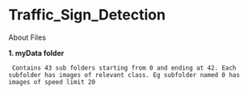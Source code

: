 # Traffic_Sign_Detection

About Files

**1. myData folder**

     Contains 43 sub folders starting from 0 and ending at 42. Each subfolder has images of relevant class. Eg subfolder named 0 has images of speed limit 20
